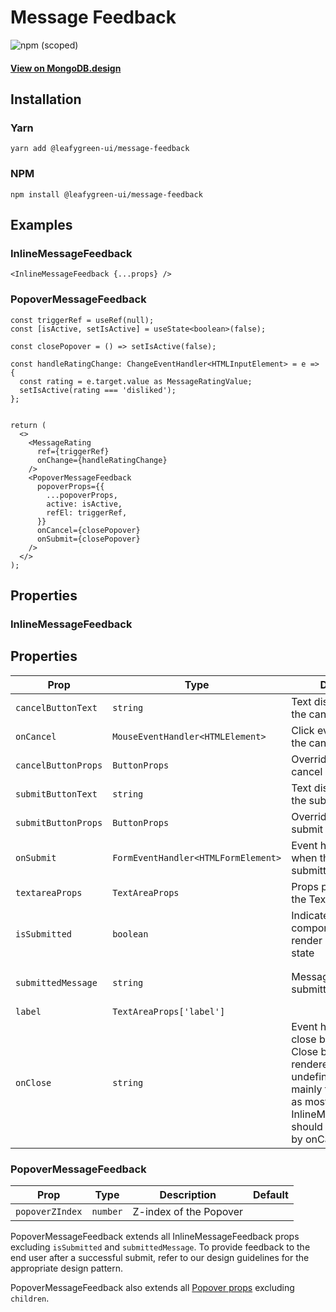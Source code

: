 # Message Feedback

![npm (scoped)](https://img.shields.io/npm/v/@leafygreen-ui/message-feedback.svg)

#### [View on MongoDB.design](https://www.mongodb.design/component/message-feedback/example/)

## Installation

### Yarn

```shell
yarn add @leafygreen-ui/message-feedback
```

### NPM

```shell
npm install @leafygreen-ui/message-feedback
```

## Examples

### InlineMessageFeedback

```
<InlineMessageFeedback {...props} />
```

### PopoverMessageFeedback

```
const triggerRef = useRef(null);
const [isActive, setIsActive] = useState<boolean>(false);

const closePopover = () => setIsActive(false);

const handleRatingChange: ChangeEventHandler<HTMLInputElement> = e => {
  const rating = e.target.value as MessageRatingValue;
  setIsActive(rating === 'disliked');
};


return (
  <>
    <MessageRating
      ref={triggerRef}
      onChange={handleRatingChange}
    />
    <PopoverMessageFeedback
      popoverProps={{
        ...popoverProps,
        active: isActive,
        refEl: triggerRef,
      }}
      onCancel={closePopover}
      onSubmit={closePopover}
    />
  </>
);
```

## Properties

### InlineMessageFeedback

## Properties

| Prop                | Type                                | Description                                                                                                                                                                                                   | Default                                  |
| ------------------- | ----------------------------------- | ------------------------------------------------------------------------------------------------------------------------------------------------------------------------------------------------------------- | ---------------------------------------- |
| `cancelButtonText`  | `string`                            | Text displayed inside the cancel Button                                                                                                                                                                       | `'Cancel'`                               |
| `onCancel`          | `MouseEventHandler<HTMLElement>`    | Click event handler for the cancel Button                                                                                                                                                                     |                                          |
| `cancelButtonProps` | `ButtonProps`                       | Override props for the cancel Button                                                                                                                                                                          |
| `submitButtonText`  | `string`                            | Text displayed inside the submit Button                                                                                                                                                                       |                                          |
| `submitButtonProps` | `ButtonProps`                       | Override props for the submit Button                                                                                                                                                                          |                                          |
| `onSubmit`          | `FormEventHandler<HTMLFormElement>` | Event handler called when the form is submitted                                                                                                                                                               |
| `textareaProps`     | `TextAreaProps`                     | Props passed directly to the Textarea                                                                                                                                                                         |
| `isSubmitted`       | `boolean`                           | Indicates if the component should render in its submitted state                                                                                                                                               | `false`                                  |
| `submittedMessage`  | `string`                            | Message rendered in submitted state                                                                                                                                                                           | `'Submitted! Thanks for your feedback.'` |
| `label`             | `TextAreaProps['label']`            |                                                                                                                                                                                                               |
| `onClose`           | `string`                            | Event handler called on close button click. Close button will not be rendered when undefined. This is mainly for internal use as most instances of InlineMessageFeedback should be closed solely by onCancel. |                                          |

### PopoverMessageFeedback

| Prop            | Type     | Description            | Default |
| --------------- | -------- | ---------------------- | ------- |
| `popoverZIndex` | `number` | Z-index of the Popover |         |

PopoverMessageFeedback extends all InlineMessageFeedback props excluding `isSubmitted` and `submittedMessage`. To provide feedback to the end user after a successful submit, refer to our design guidelines for the appropriate design pattern.

PopoverMessageFeedback also extends all [Popover props](https://github.com/mongodb/leafygreen-ui/tree/main/packages/popover) excluding `children`.
